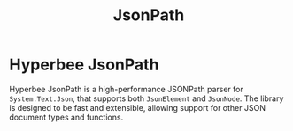 ﻿---
layout: default
title: JsonPath
has_children: true
nav_order: 1
---

# Hyperbee JsonPath

Hyperbee JsonPath is a high-performance JSONPath parser for `System.Text.Json`, that supports both `JsonElement` and `JsonNode`.
The library is designed to be fast and extensible, allowing support for other JSON document types and functions.
